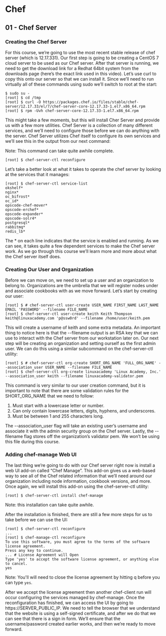# Chef

## 01 - Chef Server

### Creating the Chef Server

For this course, we’re going to use the most recent stable release of chef server (which is 12.17.331). Our first step is going to be creating a CentOS 7 cloud server to be used as our Chef server. After that server is running, we need to get the download link for a Redhat 64bit system from the downloads page (here’s the exact link used in this video). Let’s use curl to copy this onto our server so that we can install it. Since we’ll need to run virtually all of these commands using sudo we’ll switch to root at the start:

```
$ sudo su -
[root] $ cd /tmp
[root] $ curl -O https://packages.chef.io/files/stable/chef-server/12.17.33/el/7/chef-server-core-12.17.33-1.el7.x86_64.rpm
[root] $ rpm -Uvh chef-server-core-12.17.33-1.el7.x86_64.rpm
```

This might take a few moments, but this will install Cher Server and provide us with a few more utilities. Chef Server is a collection of many different services, and we’ll need to configure those before we can do anything with the server. Chef Server utilizes Chef itself to configure its own services and we’ll see this in the output from our next command:

Note: This command can take quite awhile complete.

```
[root] $ chef-server-ctl reconfigure
```

Let’s take a better look at what it takes to operate the chef server by looking at the services that it manages:

```
[root] $ chef-server-ctl service-list
okshelf*
nginx*
oc_bifrost*
oc_id*
opscode-chef-mover*
opscode-erchef*
opscode-expander*
opscode-solr4*
postgresql*
rabbitmq*
redis_lb*
```

The * on each line indicates that the service is enabled and running. As we can see, it takes quite a few dependent services to make the Chef server work. As we go through this course we’ll learn more and more about what the Chef server itself does.

### Creating Our User and Organization

Before we can move on, we need to set up a user and an organization to belong to. Organizations are the umbrella that we will register nodes under and associate cookbooks with as we move forward. Let’s start by creating our user:

```
[root] $ # chef-server-ctl user-create USER_NAME FIRST_NAME LAST_NAME EMAIL 'PASSWORD' --filename FILE_NAME
[root] $ chef-server-ctl user-create keith Keith Thompson keith@linuxacademy.com 'p@ssw0rd' --filename /home/user/keith.pem
```

This will create a username of keith and some extra metadata. An important thing to notice here is that the --filename output is an RSA key that we can use to interact with the Chef server from our workstation later on. Our next step will be creating an organization and setting ourself as the first admin user. We can do this using a similar subcommand on the chef-server-ctl utility:

```
[root] $ # chef-server-ctl org-create SHORT_ORG_NAME 'FULL_ORG_NAME' --association_user USER_NAME --filename FILE_NAME
[root] $ chef-server-ctl org-create linuxacademy 'Linux Academy, Inc.' --association_user keith --filename linuxacademy-validator.pem
```

This command is very similar to our user creation command, but it is important to note that there are some validation rules for the SHORT_ORG_NAME that we need to follow:

1. Must start with a lowercase letter or number.
2. Can only contain lowercase letters, digits, hyphens, and underscores.
3. Must be between 1 and 255 characters long.

The --association_user flag will take an existing user’s username and associate it with the admin security group on the Chef server. Lastly, the --filename flag stores off the organization’s validator pem. We won’t be using this file during this course.

### Adding chef-manage Web UI

The last thing we’re going to do with our Chef server right now is install a web UI add-on called “Chef Manage”. This add-on gives us a web-based way to see all of the Chef related information that we’ll need around our organization including node information, cookbook versions, and more. Once again, we will install this add-on using the chef-server-ctl utility:

```
[root] $ chef-server-ctl install chef-manage
```

Note: this installation can take quite awhile.

After the installation is finished, there are still a few more steps for us to take before we can use the UI:

```
[root] $ chef-server-ctl reconfigure
...
[root] $ chef-manage-ctl reconfigure
To use this software, you must agree to the terms of the software license agreement.
Press any key to continue.
... # License Agreement will Open
Type 'yes' to accept the software license agreement, or anything else to cancel.
yes
```

Note: You'll will need to close the license agreement by hitting q before you can type `yes`.

After we accept the license agreement then another chef-client run will occur configuring the services managed by chef-manage. Once the reconfiguration has finished, we can access the UI by going to https://SERVER_PUBLIC_IP. We need to tell the browser that we understand that the website is using a self-signed certificate, and after we do that we can see that there is a sign in form. We’ll ensure that the username/password created earlier works, and then we’re ready to move forward.